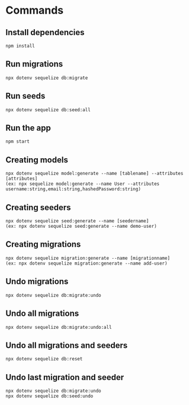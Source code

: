 # Commands

## Install dependencies
```
npm install
```

## Run migrations
```
npx dotenv sequelize db:migrate
```

## Run seeds
```
npx dotenv sequelize db:seed:all
```

## Run the app
```
npm start
```

## Creating models
```
npx dotenv sequelize model:generate --name [tablename] --attributes [attributes]
(ex: npx sequelize model:generate --name User --attributes username:string,email:string,hashedPassword:string)
```

## Creating seeders
```
npx dotenv sequelize seed:generate --name [seedername]
(ex: npx dotenv sequelize seed:generate --name demo-user)
```

## Creating migrations
```
npx dotenv sequelize migration:generate --name [migrationname]
(ex: npx dotenv sequelize migration:generate --name add-user)
```

## Undo migrations
```
npx dotenv sequelize db:migrate:undo
```

## Undo all migrations
```
npx dotenv sequelize db:migrate:undo:all
```

## Undo all migrations and seeders
```
npx dotenv sequelize db:reset
```

## Undo last migration and seeder
```
npx dotenv sequelize db:migrate:undo
npx dotenv sequelize db:seed:undo
```
